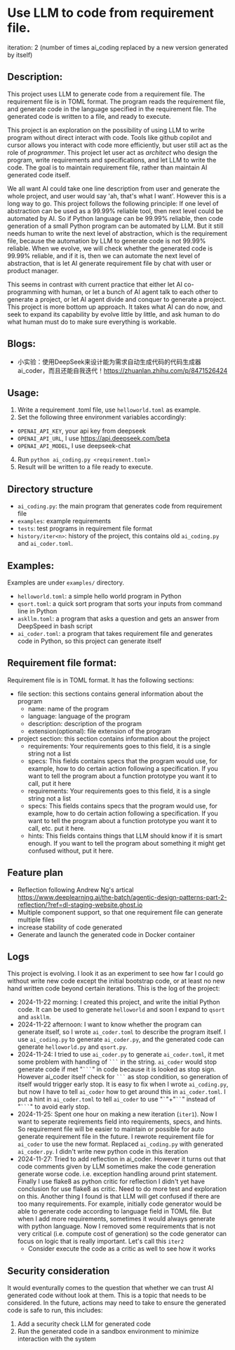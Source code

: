 # Use LLM to code from requirement file.

iteration: 2 (number of times ai_coding replaced by a new version generated by itself)

## Description:
This project uses LLM to generate code from a requirement file.  The requirement file is in TOML format.  The program reads the requirement file, and generate code in the language specified in the requirement file.  The generated code is written to a file, and ready to execute.

This project is an exploration on the possibility of using LLM to write program without direct interact with code.  Tools like github copilot and cursor allows you interact with code more efficiently, but user still act as the role of *programmer*.  This project let user act as *architect* who design the program, write requirements and specifications, and let LLM to write the code.  The goal is to maintain requirement file, rather than maintain AI generated code itself.

We all want AI could take one line description from user and generate the whole project, and user would say 'ah, that's what I want'.  However this is a long way to go.  This project follows the following principle: If one level of abstraction can be used as a 99.99% reliable tool, then next level could be automated by AI.  So if Python language can be 99.99% reliable, then code generation of a small Python program can be automated by LLM.  But it still needs human to write the next level of abstraction, which is the requirement file, because the automation by LLM to generate code is not 99.99% reliable.  When we evolve, we will check whether the generated code is 99.99% reliable, and if it is, then we can automate the next level of abstraction, that is let AI generate requirement file by chat with user or product manager.

This seems in contrast with current practice that either let AI co-programming with human, or let a bunch of AI agent talk to each other to generate a project, or let AI agent divide and conquer to generate a project.  This project is more bottom up approach.  It takes what AI can do now, and seek to expand its capability by evolve little by little, and ask human to do what human must do to make sure everything is workable.

## Blogs:
* 小实验：使用DeepSeek来设计能为需求自动生成代码的代码生成器ai_coder，而且还能自我迭代！https://zhuanlan.zhihu.com/p/8471526424

## Usage:
1. Write a requirement .toml file, use `helloworld.toml` as example.
2. Set the following three environment variables accordingly:
  * `OPENAI_API_KEY`, your api key from deepseek
  * `OPENAI_API_URL`, I use https://api.deepseek.com/beta
  * `OPENAI_API_MODEL`, I use deepseek-chat
4. Run ```python ai_coding.py <requirement.toml>```
5. Result will be written to a file ready to execute.

## Directory structure
* `ai_coding.py`: the main program that generates code from requirement file
* `examples`: example requirements
* `tests`: test programs in requirement file format
* `history/iter<n>`: history of the project, this contains old `ai_coding.py` and `ai_coder.toml`.

## Examples:
Examples are under `examples/` directory.
* `helloworld.toml`: a simple hello world program in Python
* `qsort.toml`: a quick sort program that sorts your inputs from command line in Python
* `askllm.toml`: a program that asks a question and gets an answer from DeepSpeed in bash script
* `ai_coder.toml`: a program that takes requirement file and generates code in Python, so this project can generate itself

## Requirement file format:
Requirement file is in TOML format. It has the following sections:
* file section: this sections contains general information about the program
  - name: name of the program
  - language: language of the program
  - description: description of the program
  - extension(optional): file extension of the program
* project section: this section contains information about the project
  - requirements: Your requirements goes to this field, it is a single string not a list
  - specs: This fields contains specs that the program would use, for example, how to do certain action following a specification.  If you want to tell the program about a function prototype you want it to call, put it here
  - requirements: Your requirements goes to this field, it is a single string not a list
  - specs: This fields contains specs that the program would use, for example, how to do certain action following a specification.  If you want to tell the program about a function prototype you want it to call, etc. put it here.
  - hints: This fields contains things that LLM should know if it is smart enough.  If you want to tell the program about something it might get confused without, put it here.

## Feature plan
* Reflection following Andrew Ng's artical https://www.deeplearning.ai/the-batch/agentic-design-patterns-part-2-reflection/?ref=dl-staging-website.ghost.io
* Multiple component support, so that one requirement file can generate multiple files
* increase stability of code generated
* Generate and launch the generated code in Docker container

## Logs
This project is evolving.  I look it as an experiment to see how far I could go without write new code except the initial bootstrap code, or at least no new hand written code beyond certain iterations.   This is the log of the project:
* 2024-11-22 morning: I created this project, and write the initial Python code.  It can be used to generate `helloworld` and soon I expand to `qsort` and `askllm`.
* 2024-11-22 afternoon: I want to know whether the program can generate itself, so I wrote `ai_coder.toml` to describe the program itself.  I use `ai_coding.py` to generate `ai_coder.py`, and the generated code can generate `helloworld.py` and `qsort.py`.
* 2024-11-24: I tried to use `ai_coder.py` to generate `ai_coder.toml`, it met some problem with handling of ```` ``` ```` in the string.  `ai_coder` would stop generate code if met "```` ``` ````" in code because it is looked as stop sign.  However ai_coder itself check for ```` ``` ```` as stop condition, so generation of itself would trigger early stop.  It is easy to fix when I wrote `ai_coding.py`, but now I have to tell `ai_coder` how to get around this in `ai_coder.toml`.  I put a hint in `ai_coder.toml` to tell `ai_coder` to use "`` ` ``"+"``` `` ```" instead of "```` ``` ````" to avoid early stop.
* 2024-11-25: Spent one hour on making a new iteration (`iter1`).  Now I want to seperate reqirements field into requirements, specs, and hints.  So requirement file will be easier to maintain or possible for auto generate requirement file in the future.  I rewrote requirement file for `ai_coder` to use the new format.  Replaced `ai_coding.py` with generated `ai_coder.py`.  I didn't write new python code in this iteration
* 2024-11-27: Tried to add reflection in ai_coder.  However it turns out that code comments given by LLM sometimes make the code generation generate worse code.  i.e. exception handling around print statement.  Finally I use flake8 as python critic for reflection I didn't yet have conclusion for use flake8 as critic.  Need to do more test and exploration on this.  Another thing I found is that LLM will get confused if there are too many requirements.  For example, initially code generator would be able to generate code according to language field in TOML file.  But when I add more requirements, sometimes it would always generate with python language.  Now I removed some requirements that is not very critical (i.e. compute cost of generation) so the code generator can focus on logic that is really important.  Let's call this `iter2`
  - Consider execute the code as a critic as well to see how it works

## Security consideration
It would eventurally comes to the question that whether we can trust AI generated code without look at them.  This is a topic that needs to be considered.  In the future, actions may need to take to ensure the generated code is safe to run, this includes:
1. Add a security check LLM for generated code
2. Run the generated code in a sandbox environment to minimize interaction with the system

